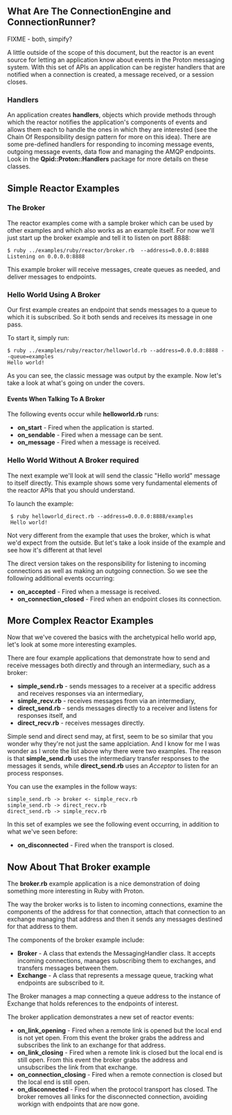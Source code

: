 <!-- FIXME aconway 2016-01-04: document engine/reactor differences -->
## What Are The ConnectionEngine and ConnectionRunner?

FIXME - both, simpify?

A little outside of the scope of this document, but the reactor is an event source for letting an application know about events in the Proton messaging system. With this set of APIs an application can be register handlers that are notified when a connection is created, a message received, or a session closes.

### Handlers

An application creates **handlers**, objects which provide methods through which the reactor notifies the application's components of events and allows them each to handle the ones in which they are interested (see the Chain Of Responsibility design pattern for more on this idea). There are some pre-defined handlers for responding to incoming message events, outgoing message events, data flow and managing the AMQP endpoints. Look in the **Qpid::Proton::Handlers** package for more details on these classes.

## Simple Reactor Examples

### The Broker

The reactor examples come with a sample broker which can be used by other examples and which also works as an example itself. For now we'll just start up the broker example and tell it to listen on port 8888:

````
$ ruby ../examples/ruby/reactor/broker.rb  --address=0.0.0.0:8888
Listening on 0.0.0.0:8888
````

This example broker will receive messages, create queues as needed, and deliver messages to endpoints.

### Hello World Using A Broker

Our first example creates an endpoint that sends messages to a queue to which it is subscribed. So it both sends and receives its message in one pass.

To start it, simply run:

```
$ ruby ../examples/ruby/reactor/helloworld.rb --address=0.0.0.0:8888 --queue=examples
Hello world!
```

As you can see, the classic message was output by the example. Now let's take a look at what's going on under the covers.

#### Events When Talking To A Broker

The following events occur while **helloworld.rb** runs:

 * **on_start** - Fired when the application is started.
 * **on_sendable** - Fired when a message can be sent.
 * **on_message** - Fired when a message is received.

### Hello World Without A Broker required

The next example we'll look at will send the classic "Hello world" message to itself directly. This example shows some very fundamental elements of the reactor APIs that you should understand.

To launch the example:

```
 $ ruby helloworld_direct.rb --address=0.0.0.0:8888/examples
 Hello world!
```

Not very different from the example that uses the broker, which is what we'd expect from the outside. But let's take a look inside of the example and see how it's different at that level

The direct version takes on the responsibility for listening to incoming connections as well as making an outgoing connection. So we see the following additional events occurring:

 * **on_accepted** - Fired when a message is received.
 * **on_connection_closed** - Fired when an endpoint closes its connection.

## More Complex Reactor Examples

Now that we've covered the basics with the archetypical hello world app, let's look at some more interesting examples.

There are four example applications that demonstrate how to send and receive messages both directly and through an intermediary, such as a broker:

 * **simple_send.rb** - sends messages to a receiver at a specific address and receives responses via an intermediary,
 * **simple_recv.rb** - receives messages from via an intermediary,
 * **direct_send.rb** - sends messages directly to a receiver and listens for responses itself, and
 * **direct_recv.rb** - receives messages directly.

 Simple send and direct send may, at first, seem to be so similar that you wonder why they're not just the same applciation. And I know for me I was wonder as I wrote the list above why there were two examples. The reason is that **simple_send.rb** uses the intermediary transfer responses to the messages it sends, while **direct_send.rb** uses an *Acceptor* to listen for an process responses.

 You can use the examples in the follow ways:

 ```
 simple_send.rb -> broker <- simple_recv.rb
 simple_send.rb -> direct_recv.rb
 direct_send.rb -> simple_recv.rb
 ```

In this set of examples we see the following event occurring, in addition to what we've seen before:

 * **on_disconnected** - Fired when the transport is closed.

## Now About That Broker example

The **broker.rb** example application is a nice demonstration of doing something more interesting in Ruby with Proton.

The way the broker works is to listen to incoming connections, examine the components of the address for that connection, attach that connection to an exchange managing that address and then it sends any messages destined for that address to them.

The components of the broker example include:
 * **Broker** - A class that extends the MessagingHandler class. It accepts incoming connections, manages subscribing them to exchanges, and transfers messages between them.
 * **Exchange** - A class that represents a message queue, tracking what endpoints are subscribed to it.

The Broker manages a map connecting a queue address to the instance of Exchange that holds references to the endpoints of interest.

The broker application demonstrates a new set of reactor events:

 * **on_link_opening** - Fired when a remote link is opened but the local end is not yet open. From this event the broker grabs the address and subscribes the link to an exchange for that address.
 * **on_link_closing** - Fired when a remote link is closed but the local end is still open. From this event the broker grabs the address and unsubscribes the link from that exchange.
 * **on_connection_closing** - Fired when a remote connection is closed but the local end is still open.
 * **on_disconnected** - Fired when the protocol transport has closed. The broker removes all links for the disconnected connection, avoiding workign with endpoints that are now gone.
